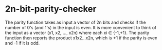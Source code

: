 # 2n-bit-parity-checker
The parity function takes as input a vector of 2n bits and checks if the number of 0's (and 1's) in the input is even. It is more convenient to think of the input as a vector (x1, x2, …, x2n) where each xi ∈ {-1,+1}. The parity function then reports the product x1x2…x2n, which is +1 if the parity is even and -1 if it is odd.
